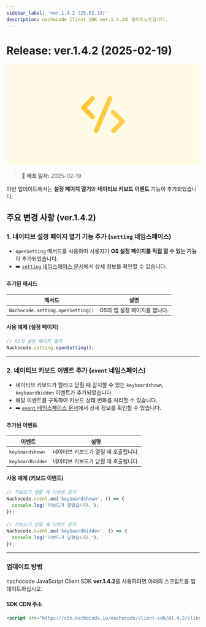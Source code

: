 ```yaml
---
sidebar_label: 'ver.1.4.2 (25.02.19)'
description: nachocode Client SDK ver.1.4.2의 릴리즈노트입니다.
---
```


# Release: ver.1.4.2 (2025-02-19)

![sdk_detail](/img/docs/releases/release_note_sdk_detail.png)

> 🔔 **배포 일자:** 2025-02-19

이번 업데이트에서는 **설정 페이지 열기**와 **네이티브 키보드 이벤트** 기능이 추가되었습니다.

## 주요 변경 사항 (ver.1.4.2)

### 1. 네이티브 설정 페이지 열기 기능 추가 (`setting` 네임스페이스)

- `openSetting` 메서드를 사용하여 사용자가 **OS 설정 페이지를 직접 열 수 있는 기능**이 추가되었습니다.
- ➡️ [`setting` 네임스페이스 문서](/docs/sdk/namespaces/setting)에서 상세 정보를 확인할 수 있습니다.

#### 추가된 메서드

| 메서드                            | 설명                          |
| --------------------------------- | ----------------------------- |
| `Nachocode.setting.openSetting()` | OS의 앱 설정 페이지를 엽니다. |

#### 사용 예제 (설정 페이지)

```javascript
// OS의 설정 페이지 열기
Nachocode.setting.openSetting();
```

---

### 2. 네이티브 키보드 이벤트 추가 (`event` 네임스페이스)

- 네이티브 키보드가 열리고 닫힐 때 감지할 수 있는 `keyboardshown`, `keyboardhidden` 이벤트가 추가되었습니다.
- 해당 이벤트를 구독하여 키보드 상태 변화를 처리할 수 있습니다.
- ➡️ [`event` 네임스페이스 문서](/docs/sdk/namespaces/event)에서 상세 정보를 확인할 수 있습니다.

#### 추가된 이벤트

| 이벤트           | 설명                                  |
| ---------------- | ------------------------------------- |
| `keyboardshown`  | 네이티브 키보드가 열릴 때 호출됩니다. |
| `keyboardhidden` | 네이티브 키보드가 닫힐 때 호출됩니다. |

#### 사용 예제 (키보드 이벤트)

```javascript
// 키보드가 열릴 때 이벤트 감지
Nachocode.event.on('keyboardshown', () => {
  console.log('키보드가 열렸습니다.');
});

// 키보드가 닫힐 때 이벤트 감지
Nachocode.event.on('keyboardhidden', () => {
  console.log('키보드가 닫혔습니다.');
});
```

---

### 업데이트 방법

nachocode JavaScript Client SDK **ver.1.4.2**를 사용하려면 아래의 스크립트를 업데이트하십시오.

#### SDK CDN 주소

```html
<script src="https://cdn.nachocode.io/nachocode/client-sdk/@1.4.2/client-sdk.min.js"></script>
```
